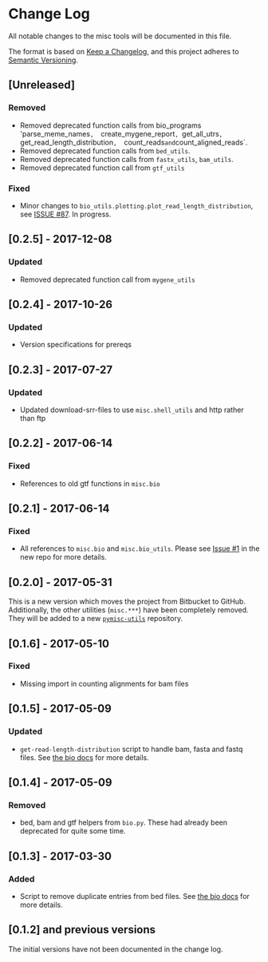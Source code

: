 # Change Log
All notable changes to the misc tools will be documented in this file.

The format is based on [Keep a Changelog](http://keepachangelog.com/), 
and this project adheres to [Semantic Versioning](http://semver.org/).

## [Unreleased]
### Removed
- Removed deprecated function calls from bio_programs 'parse_meme_names`, 
    `create_mygene_report`, `get_all_utrs`, `get_read_length_distribution`, 
    `count_reads` and `count_aligned_reads`.
- Removed deprecated function calls from `bed_utils`.
- Removed deprecated function calls from 
    `fastx_utils`, `bam_utils`.
- Removed deprecated function call from `gtf_utils`

### Fixed
- Minor changes to `bio_utils.plotting.plot_read_length_distribution`, 
    see [ISSUE #87](https://github.com/dieterich-lab/rp-bp/issues/87). In progress.

## [0.2.5] - 2017-12-08
### Updated
- Removed deprecated function call from `mygene_utils`

## [0.2.4] - 2017-10-26
### Updated
- Version specifications for prereqs

## [0.2.3] - 2017-07-27
### Updated
- Updated download-srr-files to use `misc.shell_utils` and http rather than ftp

## [0.2.2] - 2017-06-14
### Fixed
- References to old gtf functions in `misc.bio`

## [0.2.1] - 2017-06-14
### Fixed
- All references to `misc.bio` and `misc.bio_utils`. Please see
  [Issue #1](https://github.com/bmmalone/pybio-utils/issues/1) in the new repo
  for more details.

## [0.2.0] - 2017-05-31
This is a new version which moves the project from Bitbucket to GitHub.
Additionally, the other utilities (`misc.***`) have been completely
removed. They will be added to a new
[`pymisc-utils`](https://github.com/bmmalone/pymisc-utils) repository.

## [0.1.6] - 2017-05-10
### Fixed
- Missing import in counting alignments for bam files

## [0.1.5] - 2017-05-09
### Updated
- `get-read-length-distribution` script to handle bam, fasta and fastq files.
  See [the bio docs](docs/bio.md#get-read-length-distributions) for more
  details.

## [0.1.4] - 2017-05-09
### Removed
- bed, bam and gtf helpers from `bio.py`. These had already been deprecated for
  quite some time.

## [0.1.3] - 2017-03-30
### Added
- Script to remove duplicate entries from bed files. See
  [the bio docs](docs/bio.md#merge-bed12-files-and-remove-duplicate-entries)
  for more details.

## [0.1.2] and previous versions

The initial versions have not been documented in the change log.


